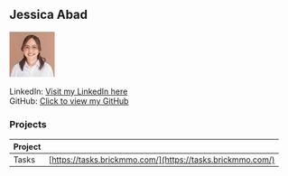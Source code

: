 ## Jessica Abad

![Jessica Abad](../images/abadJessica.png)

LinkedIn: [Visit my LinkedIn here](https://www.linkedin.com/in/jessica-abad-13b768254/)  
GitHub: [Click to view my GitHub](https://github.com/abadJessica)  

### Projects

| Project | |
| - | - |
| Tasks | [https://tasks.brickmmo.com/](https://tasks.brickmmo.com/) |

